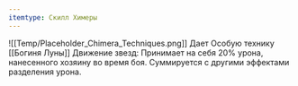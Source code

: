 ```yaml
---
itemtype: Скилл Химеры
---
```

![[Temp/Placeholder_Chimera_Techniques.png]]
Дает Особую технику [[Богиня Луны]] Движение звезд: Принимает на себя 20% урона, нанесенного хозяину во время боя. Суммируется с другими эффектами разделения урона.
